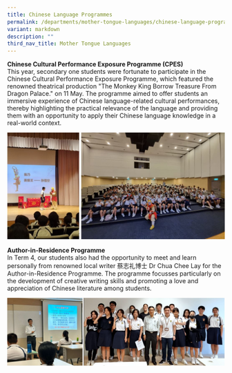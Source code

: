 ```yaml
---
title: Chinese Language Programmes
permalink: /departments/mother-tongue-languages/chinese-language-programmes/
variant: markdown
description: ""
third_nav_title: Mother Tongue Languages
---
```

**Chinese Cultural Performance Exposure Programme (CPES)** <br>
This year, secondary one students were fortunate to participate in the Chinese Cultural Performance Exposure Programme, which featured the renowned theatrical production "The Monkey King Borrow Treasure From Dragon Palace." on 11 May. The programme aimed to offer students an immersive experience of Chinese language-related cultural performances, thereby highlighting the practical relevance of the language and providing them with an opportunity to apply their Chinese language knowledge in a real-world context.

![](/images/MT19.JPG)

**Author-in-Residence Programme**<br>
In Term 4, our students also had the opportunity to meet and learn personally from renowned local writer 蔡志礼博士 Dr Chua Chee Lay for the Author-in-Residence Programme. The programme focusses particularly on the development of creative writing skills and promoting a love and appreciation of Chinese literature among students.

![](/images/MT20.JPG)